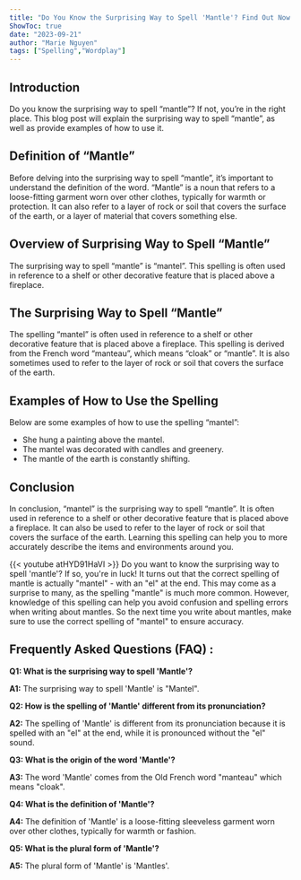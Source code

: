 ```yaml
---
title: "Do You Know the Surprising Way to Spell 'Mantle'? Find Out Now!"
ShowToc: true 
date: "2023-09-21"
author: "Marie Nguyen" 
tags: ["Spelling","Wordplay"]
---
```

## Introduction
Do you know the surprising way to spell “mantle”? If not, you’re in the right place. This blog post will explain the surprising way to spell “mantle”, as well as provide examples of how to use it.

## Definition of “Mantle”
Before delving into the surprising way to spell “mantle”, it’s important to understand the definition of the word. “Mantle” is a noun that refers to a loose-fitting garment worn over other clothes, typically for warmth or protection. It can also refer to a layer of rock or soil that covers the surface of the earth, or a layer of material that covers something else.

## Overview of Surprising Way to Spell “Mantle”
The surprising way to spell “mantle” is “mantel”. This spelling is often used in reference to a shelf or other decorative feature that is placed above a fireplace.

## The Surprising Way to Spell “Mantle”
The spelling “mantel” is often used in reference to a shelf or other decorative feature that is placed above a fireplace. This spelling is derived from the French word “manteau”, which means “cloak” or “mantle”. It is also sometimes used to refer to the layer of rock or soil that covers the surface of the earth.

## Examples of How to Use the Spelling
Below are some examples of how to use the spelling “mantel”:

- She hung a painting above the mantel.
- The mantel was decorated with candles and greenery.
- The mantle of the earth is constantly shifting.

## Conclusion
In conclusion, “mantel” is the surprising way to spell “mantle”. It is often used in reference to a shelf or other decorative feature that is placed above a fireplace. It can also be used to refer to the layer of rock or soil that covers the surface of the earth. Learning this spelling can help you to more accurately describe the items and environments around you.

{{< youtube atHYD91HaVI >}} 
Do you want to know the surprising way to spell 'mantle'? If so, you're in luck! It turns out that the correct spelling of mantle is actually "mantel" - with an "el" at the end. This may come as a surprise to many, as the spelling "mantle" is much more common. However, knowledge of this spelling can help you avoid confusion and spelling errors when writing about mantles. So the next time you write about mantles, make sure to use the correct spelling of "mantel" to ensure accuracy.

## Frequently Asked Questions (FAQ) :
**Q1: What is the surprising way to spell 'Mantle'?**

**A1:** The surprising way to spell 'Mantle' is "Mantel". 

**Q2: How is the spelling of 'Mantle' different from its pronunciation?**

**A2:** The spelling of 'Mantle' is different from its pronunciation because it is spelled with an "el" at the end, while it is pronounced without the "el" sound. 

**Q3: What is the origin of the word 'Mantle'?**

**A3:** The word 'Mantle' comes from the Old French word "manteau" which means "cloak". 

**Q4: What is the definition of 'Mantle'?**

**A4:** The definition of 'Mantle' is a loose-fitting sleeveless garment worn over other clothes, typically for warmth or fashion. 

**Q5: What is the plural form of 'Mantle'?**

**A5:** The plural form of 'Mantle' is 'Mantles'.





